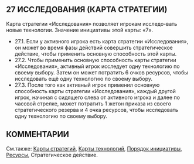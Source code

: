 27 ИССЛЕДОВАНИЯ (КАРТА СТРАТЕГИИ)
---

Карта стратегии «Исследования» позволяет игрокам исследо-вать новые технологии. Значение инициативы этой карты: «7».
* 27.1. Если у активного игрока есть карта стратегии «Исследования», он может во время фазы действий совершить стратегическое действие, чтобы применить основную способность этой карты.
* 27.2. Чтобы применить основную способность карты стратегии «Исследования», активный игрок исследует одну технологию по своему выбору. Затем он может потратить 6 очков ресурсов, чтобы исследовать ещё одну технологию по своему выбору.
* 27.3. После того как активный игрок применил основную способность карты стратегии «Исследования», каждый другой игрок, начиная с сидящего слева от активного игрока и далее по часовой стрелке, может потратить 1 жетон приказа из своего стратегического резерва и 4 очка ресурсов, чтобы исследовать одну технологию по своему выбору.

КОММЕНТАРИИ
---

См.также: [Карты стратегий](strategy_cards.md), [Карты технологий](technology.md), [Порядок инициативы](initiative_order.md), [Ресурсы](resources.md), Стратегическое действие.
